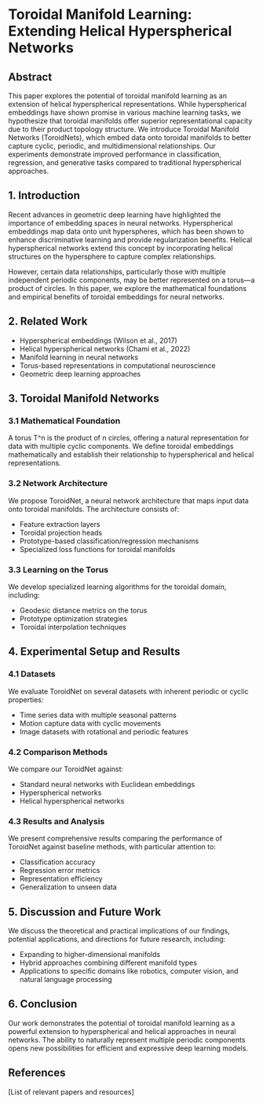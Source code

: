 # Toroidal Manifold Learning: Extending Helical Hyperspherical Networks

## Abstract
This paper explores the potential of toroidal manifold learning as an extension of helical hyperspherical representations. While hyperspherical embeddings have shown promise in various machine learning tasks, we hypothesize that toroidal manifolds offer superior representational capacity due to their product topology structure. We introduce Toroidal Manifold Networks (ToroidNets), which embed data onto toroidal manifolds to better capture cyclic, periodic, and multidimensional relationships. Our experiments demonstrate improved performance in classification, regression, and generative tasks compared to traditional hyperspherical approaches.

## 1. Introduction
Recent advances in geometric deep learning have highlighted the importance of embedding spaces in neural networks. Hyperspherical embeddings map data onto unit hyperspheres, which has been shown to enhance discriminative learning and provide regularization benefits. Helical hyperspherical networks extend this concept by incorporating helical structures on the hypersphere to capture complex relationships.

However, certain data relationships, particularly those with multiple independent periodic components, may be better represented on a torus—a product of circles. In this paper, we explore the mathematical foundations and empirical benefits of toroidal embeddings for neural networks.

## 2. Related Work
- Hyperspherical embeddings (Wilson et al., 2017)
- Helical hyperspherical networks (Chami et al., 2022)
- Manifold learning in neural networks
- Torus-based representations in computational neuroscience
- Geometric deep learning approaches

## 3. Toroidal Manifold Networks
### 3.1 Mathematical Foundation
A torus T^n is the product of n circles, offering a natural representation for data with multiple cyclic components. We define toroidal embeddings mathematically and establish their relationship to hyperspherical and helical representations.

### 3.2 Network Architecture
We propose ToroidNet, a neural network architecture that maps input data onto toroidal manifolds. The architecture consists of:
- Feature extraction layers
- Toroidal projection heads
- Prototype-based classification/regression mechanisms
- Specialized loss functions for toroidal manifolds

### 3.3 Learning on the Torus
We develop specialized learning algorithms for the toroidal domain, including:
- Geodesic distance metrics on the torus
- Prototype optimization strategies
- Toroidal interpolation techniques

## 4. Experimental Setup and Results
### 4.1 Datasets
We evaluate ToroidNet on several datasets with inherent periodic or cyclic properties:
- Time series data with multiple seasonal patterns
- Motion capture data with cyclic movements
- Image datasets with rotational and periodic features

### 4.2 Comparison Methods
We compare our ToroidNet against:
- Standard neural networks with Euclidean embeddings
- Hyperspherical networks
- Helical hyperspherical networks

### 4.3 Results and Analysis
We present comprehensive results comparing the performance of ToroidNet against baseline methods, with particular attention to:
- Classification accuracy
- Regression error metrics
- Representation efficiency
- Generalization to unseen data

## 5. Discussion and Future Work
We discuss the theoretical and practical implications of our findings, potential applications, and directions for future research, including:
- Expanding to higher-dimensional manifolds
- Hybrid approaches combining different manifold types
- Applications to specific domains like robotics, computer vision, and natural language processing

## 6. Conclusion
Our work demonstrates the potential of toroidal manifold learning as a powerful extension to hyperspherical and helical approaches in neural networks. The ability to naturally represent multiple periodic components opens new possibilities for efficient and expressive deep learning models.

## References
[List of relevant papers and resources]
